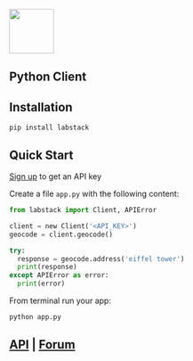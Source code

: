 <a href="https://labstack.com"><img height="80" src="https://cdn.labstack.com/images/labstack-logo.svg"></a>

## Python Client

## Installation

`pip install labstack`

## Quick Start

[Sign up](https://labstack.com/signup) to get an API key

Create a file `app.py` with the following content:

```python
from labstack import Client, APIError

client = new Client('<API_KEY>')
geocode = client.geocode()

try:
  response = geocode.address('eiffel tower')
  print(response)
except APIError as error:
  print(error)
```

From terminal run your app:

```sh
python app.py
```

## [API](https://labstack.com/api) | [Forum](https://forum.labstack.com)
